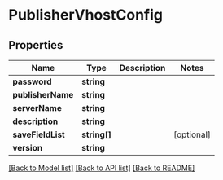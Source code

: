 # PublisherVhostConfig

## Properties
Name | Type | Description | Notes
------------ | ------------- | ------------- | -------------
**password** | **string** |  | 
**publisherName** | **string** |  | 
**serverName** | **string** |  | 
**description** | **string** |  | 
**saveFieldList** | **string[]** |  | [optional] 
**version** | **string** |  | 

[[Back to Model list]](../README.md#documentation-for-models) [[Back to API list]](../README.md#documentation-for-api-endpoints) [[Back to README]](../README.md)


